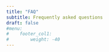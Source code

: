 ```yaml
---
title: "FAQ"
subtitle: Frequently asked questions
draft: false
#menu:
#    footer_col1:
#        weight: -40
---
```

